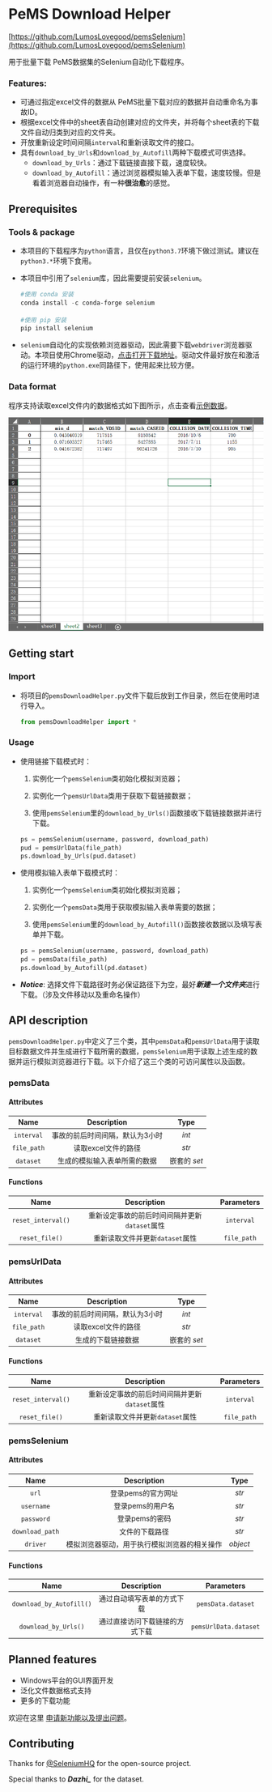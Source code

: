 # PeMS Download Helper 

[https://github.com/LumosLovegood/pemsSelenium](https://github.com/LumosLovegood/pemsSelenium)

用于批量下载 PeMS数据集的Selenium自动化下载程序。

### Features:

- 可通过指定excel文件的数据从 PeMS批量下载对应的数据并自动重命名为事故ID。
- 根据excel文件中的sheet表自动创建对应的文件夹，并将每个sheet表的下载文件自动归类到对应的文件夹。
- 开放重新设定时间间隔`interval`和重新读取文件的接口。
- 具有`download_by_Urls`和`download_by_Autofill`两种下载模式可供选择。
  - `download_by_Urls`：通过下载链接直接下载，速度较快。
  - `download_by_Autofill`：通过浏览器模拟输入表单下载，速度较慢。但是看着浏览器自动操作，有一种**很治愈**的感觉。

## Prerequisites

### Tools & package

- 本项目的下载程序为`python`语言，且仅在`python3.7`环境下做过测试。建议在`python3.*`环境下食用。

- 本项目中引用了`selenium`库，因此需要提前安装`selenium`。

  ```powershell
  #使用 conda 安装
  conda install -c conda-forge selenium
  
  #使用 pip 安装
  pip install selenium
  ```

- `selenium`自动化的实现依赖浏览器驱动，因此需要下载`webdriver`浏览器驱动。本项目使用Chrome驱动，[点击打开下载地址](http://npm.taobao.org/mirrors/chromedriver/)。驱动文件最好放在和激活的运行环境的`python.exe`同路径下，使用起来比较方便。

### Data format

程序支持读取excel文件内的数据格式如下图所示，点击查看[示例数据](https://github.com/LumosLovegood/pemsSelenium/blob/main/example_data.xlsx)。<br>

![Example data](example_data.png)


## Getting start



### Import

- 将项目的`pemsDownloadHelper.py`文件下载后放到工作目录，然后在使用时进行导入。

  ```python
  from pemsDownloadHelper import *
  ```

### Usage

- 使用链接下载模式时：

  1. 实例化一个`pemsSelenium`类初始化模拟浏览器；

  2. 实例化一个`pemsUrlData`类用于获取下载链接数据；

  3. 使用`pemsSelenium`里的`download_by_Urls()`函数接收下载链接数据并进行下载。

  ```python
  ps = pemsSelenium(username, password, download_path) 
  pud = pemsUrlData(file_path) 
  ps.download_by_Urls(pud.dataset)
  ```

- 使用模拟输入表单下载模式时：

  1. 实例化一个`pemsSelenium`类初始化模拟浏览器；

  2. 实例化一个`pemsData`类用于获取模拟输入表单需要的数据；

  3. 使用`pemsSelenium`里的`download_by_Autofill()`函数接收数据以及填写表单并下载。

  ```python
  ps = pemsSelenium(username, password, download_path) 
  pd = pemsData(file_path) 
  ps.download_by_Autofill(pd.dataset)
  ```

- ***Notice***: 选择文件下载路径时务必保证路径下为空，最好***新建一个文件夹***进行下载。（涉及文件移动以及重命名操作）



## API description

`pemsDownloadHelper.py`中定义了三个类，其中`pemsData`和`pemsUrlData`用于读取目标数据文件并生成进行下载所需的数据，`pemsSelenium`用于读取上述生成的数据并运行模拟浏览器进行下载。以下介绍了这三个类的可访问属性以及函数。

### pemsData

#### Attributes

|    Name     |           Description           |     Type     |
| :---------: | :-----------------------------: | :----------: |
| `interval`  | 事故的前后时间间隔，默认为3小时 |    *int*     |
| `file_path` |       读取excel文件的路径       |    *str*     |
|  `dataset`  |  生成的模拟输入表单所需的数据   | 嵌套的 *set* |

#### Functions

|        Name        |                  Description                  | Parameters  |
| :----------------: | :-------------------------------------------: | :---------: |
| `reset_interval()` | 重新设定事故的前后时间间隔并更新`dataset`属性 | `interval`  |
|   `reset_file()`   |        重新读取文件并更新`dataset`属性        | `file_path` |


### pemsUrlData

#### Attributes

|    Name     |           Description           |     Type     |
| :---------: | :-----------------------------: | :----------: |
| `interval`  | 事故的前后时间间隔，默认为3小时 |    *int*     |
| `file_path` |       读取excel文件的路径       |    *str*     |
|  `dataset`  |       生成的下载链接数据        | 嵌套的 *set* |

#### Functions

|        Name        |                  Description                  | Parameters  |
| :----------------: | :-------------------------------------------: | :---------: |
| `reset_interval()` | 重新设定事故的前后时间间隔并更新`dataset`属性 | `interval`  |
|   `reset_file()`   |        重新读取文件并更新`dataset`属性        | `file_path` |

### pemsSelenium

#### Attributes

|      Name       |                 Description                  |   Type   |
| :-------------: | :------------------------------------------: | :------: |
|      `url`      |              登录pems的官方网址              |  *str*   |
|   `username`    |               登录pems的用户名               |  *str*   |
|   `password`    |                登录pems的密码                |  *str*   |
| `download_path` |                文件的下载路径                |  *str*   |
|    `driver`     | 模拟浏览器驱动，用于执行模拟浏览器的相关操作 | *object* |

#### Functions

|           Name           |          Description           |      Parameters       |
| :----------------------: | :----------------------------: | :-------------------: |
| `download_by_Autofill()` |   通过自动填写表单的方式下载   |  `pemsData.dataset`   |
|   `download_by_Urls()`   | 通过直接访问下载链接的方式下载 | `pemsUrlData.dataset` |

## Planned features

- Windows平台的GUI界面开发
- 泛化文件数据格式支持
- 更多的下载功能

欢迎在这里 [申请新功能以及提出问题](https://github.com/LumosLovegood/pemsSelenium/issues)。

## Contributing

Thanks for [@SeleniumHQ](https://github.com/SeleniumHQ/selenium) for the open-source project.

Special thanks to ***Dazhi_*** for the dataset.


